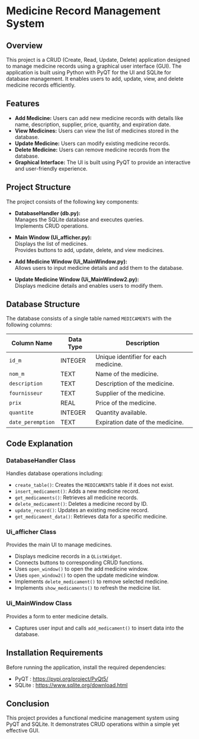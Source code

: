 # Medicine Record Management System

## Overview

This project is a CRUD (Create, Read, Update, Delete) application designed to manage medicine records using a graphical user interface (GUI). The application is built using Python with PyQT for the UI and SQLite for database management. It enables users to add, update, view, and delete medicine records efficiently.

## Features

- **Add Medicine:** Users can add new medicine records with details like name, description, supplier, price, quantity, and expiration date.
- **View Medicines:** Users can view the list of medicines stored in the database.
- **Update Medicine:** Users can modify existing medicine records.
- **Delete Medicine:** Users can remove medicine records from the database.
- **Graphical Interface:** The UI is built using PyQT to provide an interactive and user-friendly experience.

## Project Structure

The project consists of the following key components:

- **DatabaseHandler (db.py):**  
  Manages the SQLite database and executes queries.  
  Implements CRUD operations.

- **Main Window (Ui_afficher.py):**  
  Displays the list of medicines.  
  Provides buttons to add, update, delete, and view medicines.

- **Add Medicine Window (Ui_MainWindow.py):**  
  Allows users to input medicine details and add them to the database.

- **Update Medicine Window (Ui_MainWindow2.py):**  
  Displays medicine details and enables users to modify them.

## Database Structure

The database consists of a single table named `MEDICAMENTS` with the following columns:

| Column Name      | Data Type   | Description                                  |
|------------------|-------------|----------------------------------------------|
| `id_m`           | INTEGER     | Unique identifier for each medicine.         |
| `nom_m`          | TEXT        | Name of the medicine.                        |
| `description`    | TEXT        | Description of the medicine.                 |
| `fournisseur`    | TEXT        | Supplier of the medicine.                    |
| `prix`           | REAL        | Price of the medicine.                       |
| `quantite`       | INTEGER     | Quantity available.                          |
| `date_peremption`| TEXT        | Expiration date of the medicine.             |

## Code Explanation

### DatabaseHandler Class

Handles database operations including:

- `create_table()`: Creates the `MEDICAMENTS` table if it does not exist.
- `insert_medicament()`: Adds a new medicine record.
- `get_medicaments()`: Retrieves all medicine records.
- `delete_medicament()`: Deletes a medicine record by ID.
- `update_record()`: Updates an existing medicine record.
- `get_medicament_data()`: Retrieves data for a specific medicine.

### Ui_afficher Class

Provides the main UI to manage medicines.

- Displays medicine records in a `QListWidget`.
- Connects buttons to corresponding CRUD functions.
- Uses `open_window()` to open the add medicine window.
- Uses `open_window2()` to open the update medicine window.
- Implements `delete_medicament()` to remove selected medicine.
- Implements `show_medicaments()` to refresh the medicine list.

### Ui_MainWindow Class

Provides a form to enter medicine details.

- Captures user input and calls `add_medicament()` to insert data into the database.

## Installation Requirements

Before running the application, install the required dependencies:
- PyQT : https://pypi.org/project/PyQt5/
- SQLite : https://www.sqlite.org/download.html

## Conclusion
This project provides a functional medicine management system using PyQT and SQLite. It demonstrates CRUD operations within a simple yet effective GUI.

